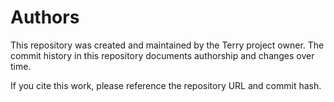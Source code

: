 # Authors

This repository was created and maintained by the Terry project owner. The commit history in this repository documents authorship and changes over time.

If you cite this work, please reference the repository URL and commit hash.
